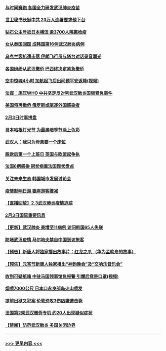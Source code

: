 #### [与时间赛跑 各国全力研发武汉肺炎疫苗](../pages/prog202/a102768738.md?t=02041622) 
#### [世卫秘书长挺中共 23万人连署要求他下台](../pages/prog202/a102768717.md?t=02041622) 
#### [钻石公主号抵日本横滨 逾3700人隔离检疫](../pages/prog202/a102768714.md?t=02041622) 
#### [女从泰国回国 成韩国第16例武汉肺炎病例](../pages/prog202/a102768669.md?t=02041622) 
#### [乌克兰客机遭击落 伊朗飞行员与塔台对话录音曝光](../pages/prog202/a102768645.md?t=02041622) 
#### [各国纷纷从武汉撤侨 巴西终决定紧急撤侨](../pages/prog202/a102768630.md?t=02041622) 
#### [空中惊魂4小时 加航起飞后出问题平安返降(视频)](../pages/prog202/a102768601.md?t=02041622) 
#### [法媒：施压WHO 中共坚定反对列武汉肺炎国际紧急事件](../pages/prog202/a102768584.md?t=02041622) 
#### [美国将再撤侨 俄罗斯或驱逐外国感染者](../pages/prog202/a102768247.md?t=02041622) 
#### [2月3日时事拼盘](../pages/prog202/a102768402.md?t=02041622) 
#### [哥本哈根灯光节 为最黑暗季节涂上色彩](../pages/prog202/a102768369.md?t=02041622) 
#### [武汉人：我只为母亲要一个床位](../pages/prog202/a102768250.md?t=02041622) 
#### [脱欧后第一个上班日 英国与欧盟起争执](../pages/prog202/a102768252.md?t=02041622) 
#### [法国6例感染 冠状病毒法国现状盘点](../pages/prog202/a102768157.md?t=02041622) 
#### [关注未来生态 韩国城市发展讨论会](../pages/prog202/a102768153.md?t=02041622) 
#### [疫情影响日游 银座游客骤减](../pages/prog202/a102768160.md?t=02041622) 
#### [【直播回放】2.3武汉肺炎疫情追踪](../pages/prog202/a102768128.md?t=02041622) 
#### [2月3日国际重要讯息](../pages/prog202/a102767896.md?t=02041622) 
#### [【更新】武汉肺炎 美增至11病例 访问韩国65人失联](../pages/prog202/a102758911.md?t=02041622) 
#### [防堵武汉疫情 马尔地夫禁自中国到访旅客](../pages/prog202/a102767847.md?t=02041622) 
#### [【预告】新唐人将独家播出故事片：红龙之爪 （华为孟晚舟的故事）](../pages/prog202/a102767728.md?t=02041622) 
#### [【预告】元宵节新唐人独家播出“神韵晚会”及“交响乐音乐会”](../pages/prog202/a102767674.md?t=02041622) 
#### [收到可疑纸箱 中驻马国领事馆急报警 引爆后竟是口罩(视频)](../pages/prog202/a102767695.md?t=02041622) 
#### [烟喷7000公尺 日本口永良部岛火山喷发](../pages/prog202/a102767687.md?t=02041622) 
#### [提前出狱又犯案 伦敦恐攻3伤凶嫌遭击毙](../pages/prog202/a102767635.md?t=02041622) 
#### [法国第2架武汉撤侨专机 约20人出现疑似症状](../pages/prog202/a102767617.md?t=02041622) 
#### [【禁闻】防范武汉肺炎  多国关闭边界](../pages/prog202/a102767542.md?t=02041622) 

----
#### [ >>> 更早内容 <<< ](../indexes/prog202-earlier.md)
